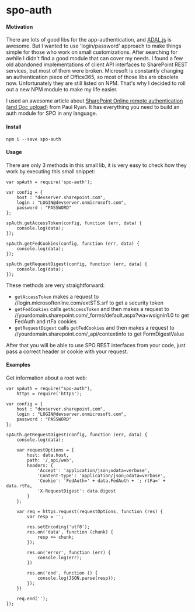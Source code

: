 # spo-auth

#### Motivation

There are lots of good libs for the app-authentication, and [ADAL.js](https://github.com/AzureAD/azure-activedirectory-library-for-js) is awesome. But I wanted to use 'login/password' approach to make things simple for those who work on small customizations. After searching for awhile I didn't find a good module that can cover my needs. I found a few old abandoned implementations of client API interfaces to SharePoint REST services, but most of them were broken. Microsoft is constantly changing an authentication piece of Office365, so most of those libs are obsolete now. Unfortunately they are still listed on NPM. That's why I decided to roll out a new NPM module to make my life easier.

I used an awesome article about [SharePoint Online remote authentication (and Doc upload)](http://paulryan.com.au/2014/spo-remote-authentication-rest/) from Paul Ryan. It has everything you need to build an auth module for SPO in any language.

#### Install

    npm i --save spo-auth 

#### Usage

There are only 3 methods in this small lib, it is very easy to check how they work by executing this small snippet:

    var spAuth = require('spo-auth');

    var config = {
        host : "devserver.sharepoint.com",
        login : "LOGIN@devserver.onmicrosoft.com",
        password : "PASSWORD"
    };

    spAuth.getAccessToken(config, function (err, data) {
        console.log(data);
    });

    spAuth.getFedCookies(config, function (err, data) {
        console.log(data);
    });

    spAuth.getRequestDigest(config, function (err, data) {
        console.log(data);
    });

These methods are very straightforward:

* `getAccessToken` makes a request to //login.microsoftonline.com/extSTS.srf to get a security token
* `getFedCookies` calls `getAccessToken` and then makes a request to //yourdomain.sharepoint.com/_forms/default.aspx?wa=wsignin1.0 to get FedAuth and rtFa cookies
* `getRequestDigest` calls `getFedCookies` and then makes a request to //yourdomain.sharepoint.com/_api/contextinfo to get FormDigestValue

After that you will be able to use SPO REST interfaces from your code, just pass a correct header or cookie with your request.

#### Examples

Get information about a root web:

    var spAuth = require("spo-auth"),
        https = require('https');

    var config = {
        host : "devserver.sharepoint.com",
        login : "LOGIN@devserver.onmicrosoft.com",
        password : "PASSWORD"
    };

    spAuth.getRequestDigest(config, function (err, data) {
        console.log(data);
        
        var requestOptions = {            
            host: data.host,
            path: '/_api/web',
            headers: {
                'Accept': 'application/json;odata=verbose',
                'Content-type': 'application/json;odata=verbose',
                'Cookie': 'FedAuth=' + data.FedAuth + '; rtFa=' + data.rtFa,
                'X-RequestDigest': data.digest
            }
        };
        
        var req = https.request(requestOptions, function (res) {
            var resp = '';

            res.setEncoding('utf8');
            res.on('data', function (chunk) {
                resp += chunk;
            });

            res.on('error', function (err) {
                console.log(err);
            })

            res.on('end', function () {
                console.log(JSON.parse(resp));
            });
        })

        req.end('');
    });